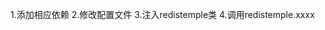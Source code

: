 1.添加相应依赖
2.修改配置文件
3.注入redistemple类
4.调用redistemple.xxxx

<!--stackedit_data:
eyJoaXN0b3J5IjpbLTEzMzg5NDQwMjZdfQ==
-->